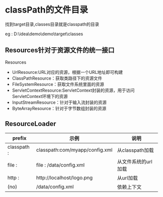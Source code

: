 # classPath的文件目录

找到target目录,classes目录就是classpath的目录

eg : D:\idea\demo\demo\target\classes

## Resources针对于资源文件的统一接口

Resources

* UrlResource:URL对应的资源，根据一个URL地址即可构建
* ClassPathResource：获取类路径下的资源文件
* FileSystemResource：获取文件系统里面的资源
* ServletContextResource:ServletContext封装的资源，用于访问ServletContext环境下的资源
* InputStreamResource：针对于输入流封装的资源
* ByteArrayResource：针对于字节数组封装的资源

## ResourceLoader

| prefix      | 示例                           | 说明                |
| ----------- | ------------------------------ | ------------------- |
| classpath : | classpath:com/myapp/config.xml | 从classpath加载     |
| file :      | file : /data/config.xml        | 从文件系统的url加载 |
| http :      | http://localhost/logo.png      | 从url加载           |
| (no)        | /data/config.xml               | 依赖上下文          |

